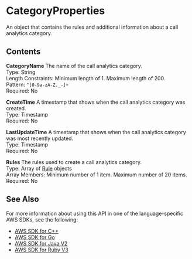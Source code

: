 # CategoryProperties<a name="API_CategoryProperties"></a>

An object that contains the rules and additional information about a call analytics category\.

## Contents<a name="API_CategoryProperties_Contents"></a>

 **CategoryName**   <a name="transcribe-Type-CategoryProperties-CategoryName"></a>
The name of the call analytics category\.  
Type: String  
Length Constraints: Minimum length of 1\. Maximum length of 200\.  
Pattern: `^[0-9a-zA-Z._-]+`   
Required: No

 **CreateTime**   <a name="transcribe-Type-CategoryProperties-CreateTime"></a>
A timestamp that shows when the call analytics category was created\.  
Type: Timestamp  
Required: No

 **LastUpdateTime**   <a name="transcribe-Type-CategoryProperties-LastUpdateTime"></a>
A timestamp that shows when the call analytics category was most recently updated\.  
Type: Timestamp  
Required: No

 **Rules**   <a name="transcribe-Type-CategoryProperties-Rules"></a>
The rules used to create a call analytics category\.  
Type: Array of [Rule](API_Rule.md) objects  
Array Members: Minimum number of 1 item\. Maximum number of 20 items\.  
Required: No

## See Also<a name="API_CategoryProperties_SeeAlso"></a>

For more information about using this API in one of the language\-specific AWS SDKs, see the following:
+  [AWS SDK for C\+\+](https://docs.aws.amazon.com/goto/SdkForCpp/transcribe-2017-10-26/CategoryProperties) 
+  [AWS SDK for Go](https://docs.aws.amazon.com/goto/SdkForGoV1/transcribe-2017-10-26/CategoryProperties) 
+  [AWS SDK for Java V2](https://docs.aws.amazon.com/goto/SdkForJavaV2/transcribe-2017-10-26/CategoryProperties) 
+  [AWS SDK for Ruby V3](https://docs.aws.amazon.com/goto/SdkForRubyV3/transcribe-2017-10-26/CategoryProperties) 